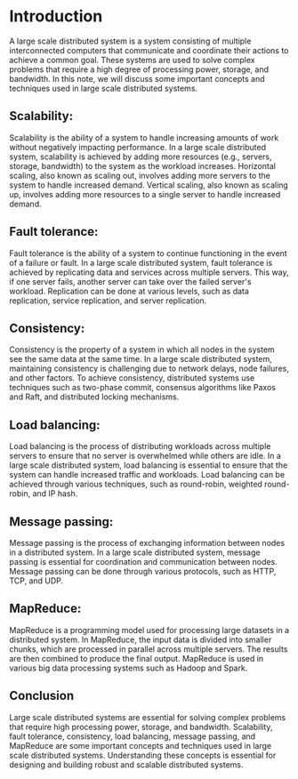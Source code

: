# Introduction
A large scale distributed system is a system consisting of multiple interconnected computers that communicate and coordinate their actions to achieve a common goal. 
These systems are used to solve complex problems that require a high degree of processing power, storage, and bandwidth. In this note, we will discuss some important concepts and techniques used in large scale distributed systems.

## Scalability:
Scalability is the ability of a system to handle increasing amounts of work without negatively impacting performance. 
In a large scale distributed system, scalability is achieved by adding more resources (e.g., servers, storage, bandwidth) to the system as the workload increases. Horizontal scaling, also known as scaling out, involves adding more servers to the system to handle increased demand. 
Vertical scaling, also known as scaling up, involves adding more resources to a single server to handle increased demand.

## Fault tolerance:
Fault tolerance is the ability of a system to continue functioning in the event of a failure or fault. 
In a large scale distributed system, fault tolerance is achieved by replicating data and services across multiple servers. 
This way, if one server fails, another server can take over the failed server's workload. Replication can be done at various levels, such as data replication, service replication, and server replication.

## Consistency:
Consistency is the property of a system in which all nodes in the system see the same data at the same time. In a large scale distributed system, maintaining consistency is challenging due to network delays, node failures, and other factors. To achieve consistency, distributed systems use techniques such as two-phase commit, consensus algorithms like Paxos and Raft, and distributed locking mechanisms.

## Load balancing:
Load balancing is the process of distributing workloads across multiple servers to ensure that no server is overwhelmed while others are idle. 
In a large scale distributed system, load balancing is essential to ensure that the system can handle increased traffic and workloads. 
Load balancing can be achieved through various techniques, such as round-robin, weighted round-robin, and IP hash.

## Message passing:
Message passing is the process of exchanging information between nodes in a distributed system. 
In a large scale distributed system, message passing is essential for coordination and communication between nodes. 
Message passing can be done through various protocols, such as HTTP, TCP, and UDP.

## MapReduce:
MapReduce is a programming model used for processing large datasets in a distributed system. 
In MapReduce, the input data is divided into smaller chunks, which are processed in parallel across multiple servers. 
The results are then combined to produce the final output. MapReduce is used in various big data processing systems such as Hadoop and Spark.

## Conclusion
Large scale distributed systems are essential for solving complex problems that require high processing power, storage, and bandwidth. 
Scalability, fault tolerance, consistency, load balancing, message passing, and MapReduce are some important concepts and techniques used in large scale distributed systems. Understanding these concepts is essential for designing and building robust and scalable distributed systems.
